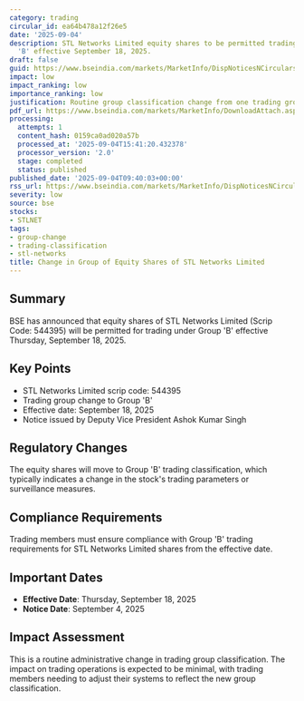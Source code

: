 ```yaml
---
category: trading
circular_id: ea64b478a12f26e5
date: '2025-09-04'
description: STL Networks Limited equity shares to be permitted trading under Group
  'B' effective September 18, 2025.
draft: false
guid: https://www.bseindia.com/markets/MarketInfo/DispNoticesNCirculars.aspx?Noticeid={4FCAE99D-3D0F-4EDE-81CD-0F06A920C399}&noticeno=20250904-16&dt=09/04/2025&icount=16&totcount=62&flag=0
impact: low
impact_ranking: low
importance_ranking: low
justification: Routine group classification change from one trading group to another
pdf_url: https://www.bseindia.com/markets/MarketInfo/DownloadAttach.aspx?id=20250904-16&attachedId=
processing:
  attempts: 1
  content_hash: 0159ca0ad020a57b
  processed_at: '2025-09-04T15:41:20.432378'
  processor_version: '2.0'
  stage: completed
  status: published
published_date: '2025-09-04T09:40:03+00:00'
rss_url: https://www.bseindia.com/markets/MarketInfo/DispNoticesNCirculars.aspx?Noticeid={4FCAE99D-3D0F-4EDE-81CD-0F06A920C399}&noticeno=20250904-16&dt=09/04/2025&icount=16&totcount=62&flag=0
severity: low
source: bse
stocks:
- STLNET
tags:
- group-change
- trading-classification
- stl-networks
title: Change in Group of Equity Shares of STL Networks Limited
---
```


## Summary

BSE has announced that equity shares of STL Networks Limited (Scrip Code: 544395) will be permitted for trading under Group 'B' effective Thursday, September 18, 2025.

## Key Points

- STL Networks Limited scrip code: 544395
- Trading group change to Group 'B'
- Effective date: September 18, 2025
- Notice issued by Deputy Vice President Ashok Kumar Singh

## Regulatory Changes

The equity shares will move to Group 'B' trading classification, which typically indicates a change in the stock's trading parameters or surveillance measures.

## Compliance Requirements

Trading members must ensure compliance with Group 'B' trading requirements for STL Networks Limited shares from the effective date.

## Important Dates

- **Effective Date**: Thursday, September 18, 2025
- **Notice Date**: September 4, 2025

## Impact Assessment

This is a routine administrative change in trading group classification. The impact on trading operations is expected to be minimal, with trading members needing to adjust their systems to reflect the new group classification.